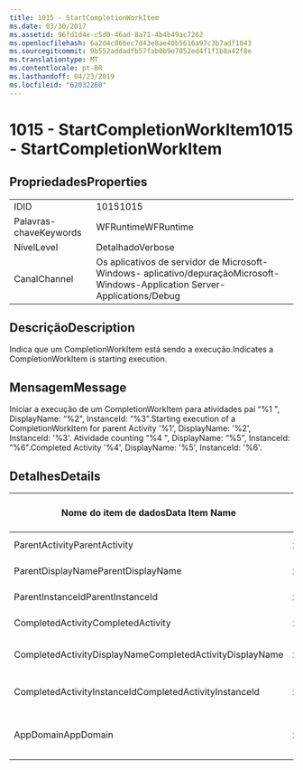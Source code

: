 ```yaml
---
title: 1015 - StartCompletionWorkItem
ms.date: 03/30/2017
ms.assetid: 96fd1d4e-c5d0-46ad-8a71-4b4b49ac7262
ms.openlocfilehash: 6a2d4c866ec7d43e8ae40b5616a97c3b7adf1843
ms.sourcegitcommit: 9b552addadfb57fab0b9e7852ed4f1f1b8a42f8e
ms.translationtype: MT
ms.contentlocale: pt-BR
ms.lasthandoff: 04/23/2019
ms.locfileid: "62032260"
---
```

# <a name="1015---startcompletionworkitem"></a><span data-ttu-id="af6f1-102">1015 - StartCompletionWorkItem</span><span class="sxs-lookup"><span data-stu-id="af6f1-102">1015 - StartCompletionWorkItem</span></span>
## <a name="properties"></a><span data-ttu-id="af6f1-103">Propriedades</span><span class="sxs-lookup"><span data-stu-id="af6f1-103">Properties</span></span>  
  
|||  
|-|-|  
|<span data-ttu-id="af6f1-104">ID</span><span class="sxs-lookup"><span data-stu-id="af6f1-104">ID</span></span>|<span data-ttu-id="af6f1-105">1015</span><span class="sxs-lookup"><span data-stu-id="af6f1-105">1015</span></span>|  
|<span data-ttu-id="af6f1-106">Palavras-chave</span><span class="sxs-lookup"><span data-stu-id="af6f1-106">Keywords</span></span>|<span data-ttu-id="af6f1-107">WFRuntime</span><span class="sxs-lookup"><span data-stu-id="af6f1-107">WFRuntime</span></span>|  
|<span data-ttu-id="af6f1-108">Nível</span><span class="sxs-lookup"><span data-stu-id="af6f1-108">Level</span></span>|<span data-ttu-id="af6f1-109">Detalhado</span><span class="sxs-lookup"><span data-stu-id="af6f1-109">Verbose</span></span>|  
|<span data-ttu-id="af6f1-110">Canal</span><span class="sxs-lookup"><span data-stu-id="af6f1-110">Channel</span></span>|<span data-ttu-id="af6f1-111">Os aplicativos de servidor de Microsoft-Windows- aplicativo/depuração</span><span class="sxs-lookup"><span data-stu-id="af6f1-111">Microsoft-Windows-Application Server-Applications/Debug</span></span>|  
  
## <a name="description"></a><span data-ttu-id="af6f1-112">Descrição</span><span class="sxs-lookup"><span data-stu-id="af6f1-112">Description</span></span>  
 <span data-ttu-id="af6f1-113">Indica que um CompletionWorkItem está sendo a execução.</span><span class="sxs-lookup"><span data-stu-id="af6f1-113">Indicates a CompletionWorkItem is starting execution.</span></span>  
  
## <a name="message"></a><span data-ttu-id="af6f1-114">Mensagem</span><span class="sxs-lookup"><span data-stu-id="af6f1-114">Message</span></span>  
 <span data-ttu-id="af6f1-115">Iniciar a execução de um CompletionWorkItem para atividades pai “%1 ", DisplayName: “%2", InstanceId: “%3".</span><span class="sxs-lookup"><span data-stu-id="af6f1-115">Starting execution of a CompletionWorkItem for parent Activity '%1', DisplayName: '%2', InstanceId: '%3'.</span></span> <span data-ttu-id="af6f1-116">Atividade counting “%4 ", DisplayName: “%5", InstanceId: “%6".</span><span class="sxs-lookup"><span data-stu-id="af6f1-116">Completed Activity '%4', DisplayName: '%5', InstanceId: '%6'.</span></span>  
  
## <a name="details"></a><span data-ttu-id="af6f1-117">Detalhes</span><span class="sxs-lookup"><span data-stu-id="af6f1-117">Details</span></span>  
  
|<span data-ttu-id="af6f1-118">Nome do item de dados</span><span class="sxs-lookup"><span data-stu-id="af6f1-118">Data Item Name</span></span>|<span data-ttu-id="af6f1-119">Tipo de item de dados</span><span class="sxs-lookup"><span data-stu-id="af6f1-119">Data Item Type</span></span>|<span data-ttu-id="af6f1-120">Descrição</span><span class="sxs-lookup"><span data-stu-id="af6f1-120">Description</span></span>|  
|--------------------|--------------------|-----------------|  
|<span data-ttu-id="af6f1-121">ParentActivity</span><span class="sxs-lookup"><span data-stu-id="af6f1-121">ParentActivity</span></span>|<span data-ttu-id="af6f1-122">xs:string</span><span class="sxs-lookup"><span data-stu-id="af6f1-122">xs:string</span></span>|<span data-ttu-id="af6f1-123">O nome do tipo de atividade pai.</span><span class="sxs-lookup"><span data-stu-id="af6f1-123">The type name of the parent activity.</span></span>|  
|<span data-ttu-id="af6f1-124">ParentDisplayName</span><span class="sxs-lookup"><span data-stu-id="af6f1-124">ParentDisplayName</span></span>|<span data-ttu-id="af6f1-125">xs:string</span><span class="sxs-lookup"><span data-stu-id="af6f1-125">xs:string</span></span>|<span data-ttu-id="af6f1-126">O nome para exibição de atividade pai.</span><span class="sxs-lookup"><span data-stu-id="af6f1-126">The display name of the parent activity.</span></span>|  
|<span data-ttu-id="af6f1-127">ParentInstanceId</span><span class="sxs-lookup"><span data-stu-id="af6f1-127">ParentInstanceId</span></span>|<span data-ttu-id="af6f1-128">xs:string</span><span class="sxs-lookup"><span data-stu-id="af6f1-128">xs:string</span></span>|<span data-ttu-id="af6f1-129">A identificação de instância de atividade pai.</span><span class="sxs-lookup"><span data-stu-id="af6f1-129">The instance id of the parent activity.</span></span>|  
|<span data-ttu-id="af6f1-130">CompletedActivity</span><span class="sxs-lookup"><span data-stu-id="af6f1-130">CompletedActivity</span></span>|<span data-ttu-id="af6f1-131">xs:string</span><span class="sxs-lookup"><span data-stu-id="af6f1-131">xs:string</span></span>|<span data-ttu-id="af6f1-132">O nome do tipo de atividade concluída.</span><span class="sxs-lookup"><span data-stu-id="af6f1-132">The type name of the completed activity.</span></span>|  
|<span data-ttu-id="af6f1-133">CompletedActivityDisplayName</span><span class="sxs-lookup"><span data-stu-id="af6f1-133">CompletedActivityDisplayName</span></span>|<span data-ttu-id="af6f1-134">xs:string</span><span class="sxs-lookup"><span data-stu-id="af6f1-134">xs:string</span></span>|<span data-ttu-id="af6f1-135">O nome para exibição de atividade concluída.</span><span class="sxs-lookup"><span data-stu-id="af6f1-135">The display name of the completed activity.</span></span>|  
|<span data-ttu-id="af6f1-136">CompletedActivityInstanceId</span><span class="sxs-lookup"><span data-stu-id="af6f1-136">CompletedActivityInstanceId</span></span>|<span data-ttu-id="af6f1-137">xs:string</span><span class="sxs-lookup"><span data-stu-id="af6f1-137">xs:string</span></span>|<span data-ttu-id="af6f1-138">A identificação de instância de atividade concluída.</span><span class="sxs-lookup"><span data-stu-id="af6f1-138">The instance id of the completed activity.</span></span>|  
|<span data-ttu-id="af6f1-139">AppDomain</span><span class="sxs-lookup"><span data-stu-id="af6f1-139">AppDomain</span></span>|<span data-ttu-id="af6f1-140">xs:string</span><span class="sxs-lookup"><span data-stu-id="af6f1-140">xs:string</span></span>|<span data-ttu-id="af6f1-141">A cadeia de caracteres retornada por AppDomain.CurrentDomain.FriendlyName.</span><span class="sxs-lookup"><span data-stu-id="af6f1-141">The string returned by AppDomain.CurrentDomain.FriendlyName.</span></span>|
